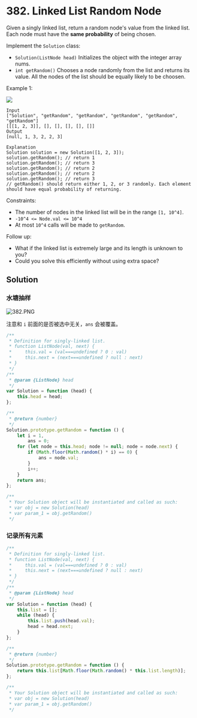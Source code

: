 # 382. Linked List Random Node

Given a singly linked list, return a random node's value from the linked list. Each node must have the **same probability** of being chosen.

Implement the `Solution` class:

-   `Solution(ListNode head)` Initializes the object with the integer array nums.
-   `int getRandom()` Chooses a node randomly from the list and returns its value. All the nodes of the list should be equally likely to be choosen.

Example 1:

![](https://assets.leetcode.com/uploads/2021/03/16/getrand-linked-list.jpg)

```
Input
["Solution", "getRandom", "getRandom", "getRandom", "getRandom", "getRandom"]
[[[1, 2, 3]], [], [], [], [], []]
Output
[null, 1, 3, 2, 2, 3]

Explanation
Solution solution = new Solution([1, 2, 3]);
solution.getRandom(); // return 1
solution.getRandom(); // return 3
solution.getRandom(); // return 2
solution.getRandom(); // return 2
solution.getRandom(); // return 3
// getRandom() should return either 1, 2, or 3 randomly. Each element should have equal probability of returning.
```

Constraints:

-   The number of nodes in the linked list will be in the range `[1, 10^4]`.
-   `-10^4 <= Node.val <= 10^4`
-   At most `10^4` calls will be made to `getRandom`.

Follow up:

-   What if the linked list is extremely large and its length is unknown to you?
-   Could you solve this efficiently without using extra space?

## Solution

### 水塘抽样

![382.PNG](https://s2.loli.net/2022/01/16/zVvWE68pNsMSwLb.png)

注意和 `i` 前面的是否被选中无关，`ans` 会被覆盖。

```js
/**
 * Definition for singly-linked list.
 * function ListNode(val, next) {
 *     this.val = (val===undefined ? 0 : val)
 *     this.next = (next===undefined ? null : next)
 * }
 */
/**
 * @param {ListNode} head
 */
var Solution = function (head) {
    this.head = head;
};

/**
 * @return {number}
 */
Solution.prototype.getRandom = function () {
    let i = 1,
        ans = 0;
    for (let node = this.head; node != null; node = node.next) {
        if (Math.floor(Math.random() * i) == 0) {
            ans = node.val;
        }
        i++;
    }
    return ans;
};

/**
 * Your Solution object will be instantiated and called as such:
 * var obj = new Solution(head)
 * var param_1 = obj.getRandom()
 */
```

### 记录所有元素

```js
/**
 * Definition for singly-linked list.
 * function ListNode(val, next) {
 *     this.val = (val===undefined ? 0 : val)
 *     this.next = (next===undefined ? null : next)
 * }
 */
/**
 * @param {ListNode} head
 */
var Solution = function (head) {
    this.list = [];
    while (head) {
        this.list.push(head.val);
        head = head.next;
    }
};

/**
 * @return {number}
 */
Solution.prototype.getRandom = function () {
    return this.list[Math.floor(Math.random() * this.list.length)];
};

/**
 * Your Solution object will be instantiated and called as such:
 * var obj = new Solution(head)
 * var param_1 = obj.getRandom()
 */
```
